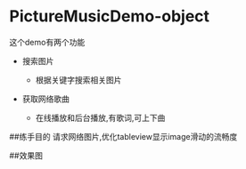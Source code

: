 # PictureMusicDemo-object
这个demo有两个功能

* 搜索图片
    * 根据关键字搜索相关图片 
    

* 获取网络歌曲
    * 在线播放和后台播放,有歌词,可上下曲

##练手目的
请求网络图片,优化tableview显示image滑动的流畅度

##效果图
<!--![image](https://raw.githubusercontent.com/19940524/PictureMusicDemo-object/master/Object/DemoImage1.png)-->
